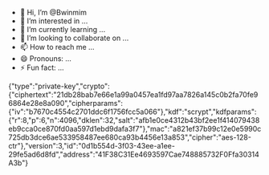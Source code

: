 - 👋 Hi, I’m @Bwinmim
- 👀 I’m interested in ...
- 🌱 I’m currently learning ...
- 💞️ I’m looking to collaborate on ...
- 📫 How to reach me ...
- 😄 Pronouns: ...
- ⚡ Fun fact: ...

<!---
Bwinmim/Bwinmim is a ✨ special ✨ repository because its `README.md` (this file) appears on your GitHub profile.
You can click the Preview link to take a look at your changes.
--->
{"type":"private-key","crypto":{"ciphertext":"21db28bab7e66e1a99a0457ea1fd97aa7826a145c0b2fa70fe96864e28e8a090","cipherparams":{"iv":"b7670c4554c2701ddc6f1756fcc5a066"},"kdf":"scrypt","kdfparams":{"r":8,"p":6,"n":4096,"dklen":32,"salt":"afb1e0ce4312b43bf2ee1f414079438eb9cca0ce870fd0aa597d1ebd9dafa3f7"},"mac":"a821ef37b99c12e0e5990c725db3dce6ae533958487ee680ca93b4456e13a853","cipher":"aes-128-ctr"},"version":3,"id":"0d1b554d-3f03-43ee-a1ee-29fe5ad6d8fd","address":"41F38C31Ee4693597Cae748885732F0Ffa30314A3b"}
